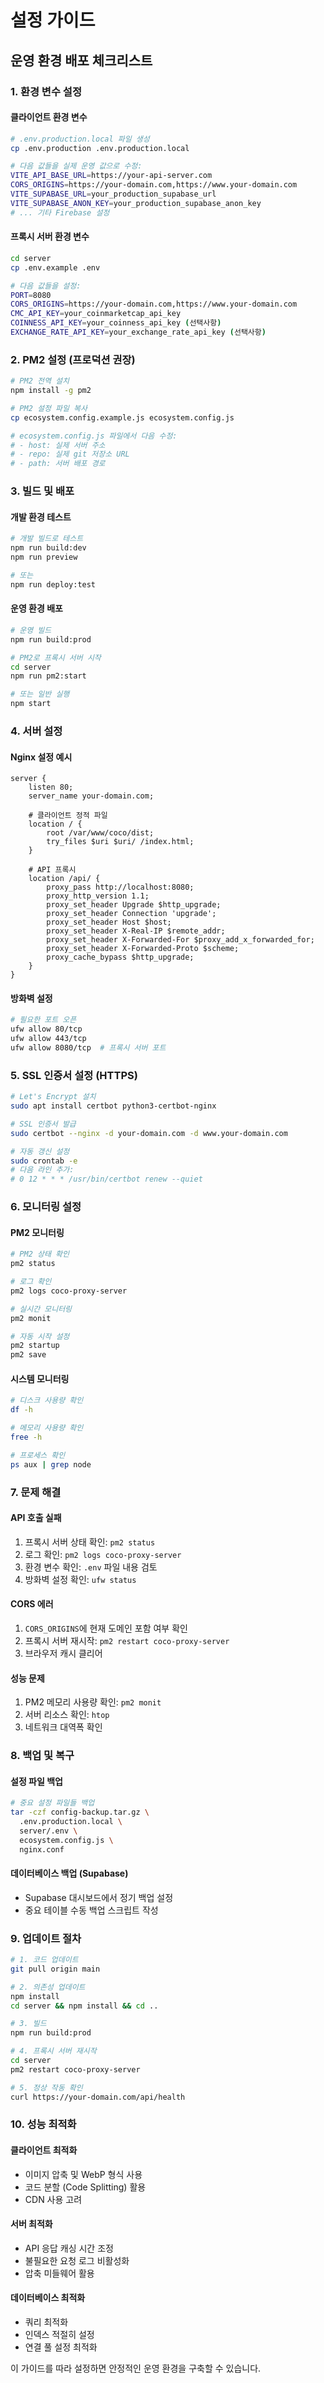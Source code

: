 # 설정 가이드

## 운영 환경 배포 체크리스트

### 1. 환경 변수 설정

#### 클라이언트 환경 변수
```bash
# .env.production.local 파일 생성
cp .env.production .env.production.local

# 다음 값들을 실제 운영 값으로 수정:
VITE_API_BASE_URL=https://your-api-server.com
CORS_ORIGINS=https://your-domain.com,https://www.your-domain.com
VITE_SUPABASE_URL=your_production_supabase_url
VITE_SUPABASE_ANON_KEY=your_production_supabase_anon_key
# ... 기타 Firebase 설정
```

#### 프록시 서버 환경 변수
```bash
cd server
cp .env.example .env

# 다음 값들을 설정:
PORT=8080
CORS_ORIGINS=https://your-domain.com,https://www.your-domain.com
CMC_API_KEY=your_coinmarketcap_api_key
COINNESS_API_KEY=your_coinness_api_key (선택사항)
EXCHANGE_RATE_API_KEY=your_exchange_rate_api_key (선택사항)
```

### 2. PM2 설정 (프로덕션 권장)

```bash
# PM2 전역 설치
npm install -g pm2

# PM2 설정 파일 복사
cp ecosystem.config.example.js ecosystem.config.js

# ecosystem.config.js 파일에서 다음 수정:
# - host: 실제 서버 주소
# - repo: 실제 git 저장소 URL
# - path: 서버 배포 경로
```

### 3. 빌드 및 배포

#### 개발 환경 테스트
```bash
# 개발 빌드로 테스트
npm run build:dev
npm run preview

# 또는
npm run deploy:test
```

#### 운영 환경 배포
```bash
# 운영 빌드
npm run build:prod

# PM2로 프록시 서버 시작
cd server
npm run pm2:start

# 또는 일반 실행
npm start
```

### 4. 서버 설정

#### Nginx 설정 예시
```nginx
server {
    listen 80;
    server_name your-domain.com;
    
    # 클라이언트 정적 파일
    location / {
        root /var/www/coco/dist;
        try_files $uri $uri/ /index.html;
    }
    
    # API 프록시
    location /api/ {
        proxy_pass http://localhost:8080;
        proxy_http_version 1.1;
        proxy_set_header Upgrade $http_upgrade;
        proxy_set_header Connection 'upgrade';
        proxy_set_header Host $host;
        proxy_set_header X-Real-IP $remote_addr;
        proxy_set_header X-Forwarded-For $proxy_add_x_forwarded_for;
        proxy_set_header X-Forwarded-Proto $scheme;
        proxy_cache_bypass $http_upgrade;
    }
}
```

#### 방화벽 설정
```bash
# 필요한 포트 오픈
ufw allow 80/tcp
ufw allow 443/tcp
ufw allow 8080/tcp  # 프록시 서버 포트
```

### 5. SSL 인증서 설정 (HTTPS)

```bash
# Let's Encrypt 설치
sudo apt install certbot python3-certbot-nginx

# SSL 인증서 발급
sudo certbot --nginx -d your-domain.com -d www.your-domain.com

# 자동 갱신 설정
sudo crontab -e
# 다음 라인 추가:
# 0 12 * * * /usr/bin/certbot renew --quiet
```

### 6. 모니터링 설정

#### PM2 모니터링
```bash
# PM2 상태 확인
pm2 status

# 로그 확인
pm2 logs coco-proxy-server

# 실시간 모니터링
pm2 monit

# 자동 시작 설정
pm2 startup
pm2 save
```

#### 시스템 모니터링
```bash
# 디스크 사용량 확인
df -h

# 메모리 사용량 확인
free -h

# 프로세스 확인
ps aux | grep node
```

### 7. 문제 해결

#### API 호출 실패
1. 프록시 서버 상태 확인: `pm2 status`
2. 로그 확인: `pm2 logs coco-proxy-server`
3. 환경 변수 확인: `.env` 파일 내용 검토
4. 방화벽 설정 확인: `ufw status`

#### CORS 에러
1. `CORS_ORIGINS`에 현재 도메인 포함 여부 확인
2. 프록시 서버 재시작: `pm2 restart coco-proxy-server`
3. 브라우저 캐시 클리어

#### 성능 문제
1. PM2 메모리 사용량 확인: `pm2 monit`
2. 서버 리소스 확인: `htop`
3. 네트워크 대역폭 확인

### 8. 백업 및 복구

#### 설정 파일 백업
```bash
# 중요 설정 파일들 백업
tar -czf config-backup.tar.gz \
  .env.production.local \
  server/.env \
  ecosystem.config.js \
  nginx.conf
```

#### 데이터베이스 백업 (Supabase)
- Supabase 대시보드에서 정기 백업 설정
- 중요 테이블 수동 백업 스크립트 작성

### 9. 업데이트 절차

```bash
# 1. 코드 업데이트
git pull origin main

# 2. 의존성 업데이트
npm install
cd server && npm install && cd ..

# 3. 빌드
npm run build:prod

# 4. 프록시 서버 재시작
cd server
pm2 restart coco-proxy-server

# 5. 정상 작동 확인
curl https://your-domain.com/api/health
```

### 10. 성능 최적화

#### 클라이언트 최적화
- 이미지 압축 및 WebP 형식 사용
- 코드 분할 (Code Splitting) 활용
- CDN 사용 고려

#### 서버 최적화
- API 응답 캐싱 시간 조정
- 불필요한 요청 로그 비활성화
- 압축 미들웨어 활용

#### 데이터베이스 최적화
- 쿼리 최적화
- 인덱스 적절히 설정
- 연결 풀 설정 최적화

이 가이드를 따라 설정하면 안정적인 운영 환경을 구축할 수 있습니다.